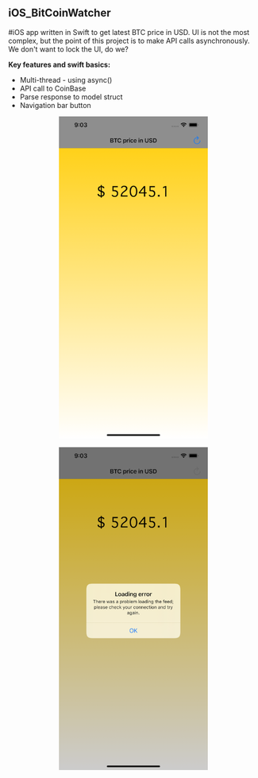 ## iOS_BitCoinWatcher
#iOS app written in Swift to get latest BTC price in USD. UI is not the most complex, but the point of this project is to make API calls asynchronously. We don't want to lock the UI, do we?

**Key features and swift basics:**
* Multi-thread - using async()
* API call to CoinBase
* Parse response to model struct
* Navigation bar button

<p align="center">
<img src="https://github.com/sebastianoberg/iOS_BitCoinWatcher/blob/main/Screenshots/BitCoinPrice.png" width="300">
</p>
<p align="center">
<img src="https://github.com/sebastianoberg/iOS_BitCoinWatcher/blob/main/Screenshots/No%20internet%20connection.png" width="300">
</p>
